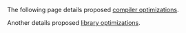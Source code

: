 The following page details proposed [compiler optimizations](CompilerOptimizations.md).

Another details proposed [library optimizations](LibraryOptimizations.md).